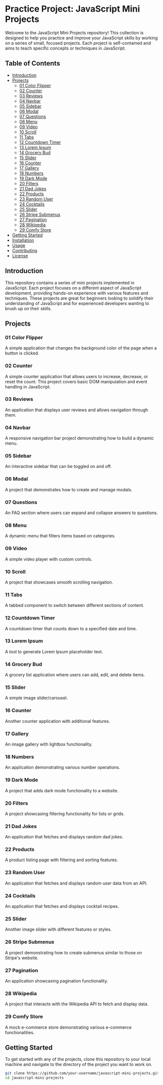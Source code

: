 
# Practice Project: JavaScript Mini Projects

Welcome to the JavaScript Mini Projects repository! This collection is designed to help you practice and improve your JavaScript skills by working on a series of small, focused projects. Each project is self-contained and aims to teach specific concepts or techniques in JavaScript.

## Table of Contents

- [Introduction](#introduction)
- [Projects](#projects)
  - [01 Color Flipper](#01-color-flipper)
  - [02 Counter](#02-counter)
  - [03 Reviews](#03-reviews)
  - [04 Navbar](#04-navbar)
  - [05 Sidebar](#05-sidebar)
  - [06 Modal](#06-modal)
  - [07 Questions](#07-questions)
  - [08 Menu](#08-menu)
  - [09 Video](#09-video)
  - [10 Scroll](#10-scroll)
  - [11 Tabs](#11-tabs)
  - [12 Countdown Timer](#12-countdown-timer)
  - [13 Lorem Ipsum](#13-lorem-ipsum)
  - [14 Grocery Bud](#14-grocery-bud)
  - [15 Slider](#15-slider)
  - [16 Counter](#16-counter)
  - [17 Gallery](#17-gallery)
  - [18 Numbers](#18-numbers)
  - [19 Dark Mode](#19-dark-mode)
  - [20 Filters](#20-filters)
  - [21 Dad Jokes](#21-dad-jokes)
  - [22 Products](#22-products)
  - [23 Random User](#23-random-user)
  - [24 Cocktails](#24-cocktails)
  - [25 Slider](#25-slider)
  - [26 Stripe Submenus](#26-stripe-submenus)
  - [27 Pagination](#27-pagination)
  - [28 Wikipedia](#28-wikipedia)
  - [29 Comfy Store](#29-comfy-store)
- [Getting Started](#getting-started)
- [Installation](#installation)
- [Usage](#usage)
- [Contributing](#contributing)
- [License](#license)

## Introduction

This repository contains a series of mini projects implemented in JavaScript. Each project focuses on a different aspect of JavaScript development, providing hands-on experience with various features and techniques. These projects are great for beginners looking to solidify their understanding of JavaScript and for experienced developers wanting to brush up on their skills.

## Projects

### 01 Color Flipper
A simple application that changes the background color of the page when a button is clicked.

### 02 Counter
A simple counter application that allows users to increase, decrease, or reset the count. This project covers basic DOM manipulation and event handling in JavaScript.

### 03 Reviews
An application that displays user reviews and allows navigation through them.

### 04 Navbar
A responsive navigation bar project demonstrating how to build a dynamic menu.

### 05 Sidebar
An interactive sidebar that can be toggled on and off.

### 06 Modal
A project that demonstrates how to create and manage modals.

### 07 Questions
An FAQ section where users can expand and collapse answers to questions.

### 08 Menu
A dynamic menu that filters items based on categories.

### 09 Video
A simple video player with custom controls.

### 10 Scroll
A project that showcases smooth scrolling navigation.

### 11 Tabs
A tabbed component to switch between different sections of content.

### 12 Countdown Timer
A countdown timer that counts down to a specified date and time.

### 13 Lorem Ipsum
A tool to generate Lorem Ipsum placeholder text.

### 14 Grocery Bud
A grocery list application where users can add, edit, and delete items.

### 15 Slider
A simple image slider/carousel.

### 16 Counter
Another counter application with additional features.

### 17 Gallery
An image gallery with lightbox functionality.

### 18 Numbers
An application demonstrating various number operations.

### 19 Dark Mode
A project that adds dark mode functionality to a website.

### 20 Filters
A project showcasing filtering functionality for lists or grids.

### 21 Dad Jokes
An application that fetches and displays random dad jokes.

### 22 Products
A product listing page with filtering and sorting features.

### 23 Random User
An application that fetches and displays random user data from an API.

### 24 Cocktails
An application that fetches and displays cocktail recipes.

### 25 Slider
Another image slider with different features or styles.

### 26 Stripe Submenus
A project demonstrating how to create submenus similar to those on Stripe's website.

### 27 Pagination
An application showcasing pagination functionality.

### 28 Wikipedia
A project that interacts with the Wikipedia API to fetch and display data.

### 29 Comfy Store
A mock e-commerce store demonstrating various e-commerce functionalities.

## Getting Started

To get started with any of the projects, clone this repository to your local machine and navigate to the directory of the project you want to work on.

```bash
git clone https://github.com/your-username/javascript-mini-projects.git
cd javascript-mini-projects
